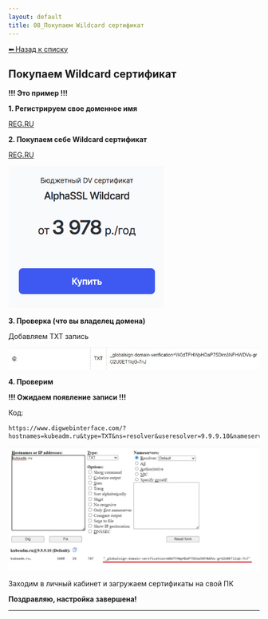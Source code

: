```yaml
---
layout: default
title: 08_Покупаем Wildcard сертификат
---
```

<a class="back-link" href="index.html">⬅ Назад к списку</a>


##  Покупаем Wildcard сертификат 


**!!! Это пример !!!**  
  
**1\. Регистрируем свое доменное имя**  
  
[REG.RU](https://www.reg.ru/)  
  
**2\. Покупаем себе Wildcard сертификат**  
  
[REG.RU](https://www.reg.ru/ssl-certificate/ssl-wildcard/)  
  
![Нажмите на изображение для увеличения.  Название:	image_2458.png Просмотров:	0 Размер:	16.2 Кб ID:	3515](..\images\\img_3515_1710559584.png)  
  
**3\. Проверка (что вы владелец домена)**  
  
Добавляем TXT запись  
  
![Нажмите на изображение для увеличения.  Название:	0.png Просмотров:	0 Размер:	13.3 Кб ID:	3517](..\images\\img_3517_1715758978.png)  
  
**4\. Проверим**  
  
**!!! Ожидаем появление записи !!!**  
  


Код:
    
    
    https://www.digwebinterface.com/?hostnames=kubeadm.ru&type=TXT&ns=resolver&useresolver=9.9.9.10&nameservers=

![Нажмите на изображение для увеличения.  Название:	1.png Просмотров:	0 Размер:	91.5 Кб ID:	3516](..\images\\img_3516_1715758829.png)  
  
Заходим в личный кабинет и загружаем сертификаты на свой ПК  
  
  
**Поздравляю, настройка завершена!**


---

